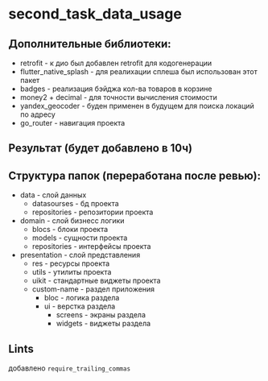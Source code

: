 # second_task_data_usage

## Дополнительные библиотеки: 
+ retrofit - к дио был добавлен retrofit для кодогенерации
+ flutter_native_splash - для реалихации сплеша был использован этот пакет
+ badges - реализация бэйджа кол-ва товаров в корзине 
+ money2 + decimal - для точности вычисления стоимости
+ yandex_geocoder - буден применен в будущем для поиска локаций по адресу 
+ go_router - навигация проекта


## Результат (будет добавлено в 10ч)


## Структура папок (переработана после ревью):
+ data - слой данных
  + datasourses - бд проекта
  + repositories - репозитории проекта
+ domain - слой бизнесс логики
  + blocs - блоки проекта
  + models - сущности проекта
  + repositories - интерфейсы проекта
+ presentation - слой представления
  + res - ресурсы проекта
  + utils - утилиты проекта
  + uikit - стандартные виджеты проекта
  + custom-name - раздел приложения
    + bloc - логика раздела
    + ui - верстка раздела
      + screens - экраны раздела
      + widgets - виджеты раздела


## Lints
добавлено `require_trailing_commas` 
